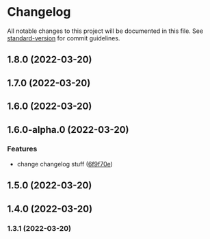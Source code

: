 # Changelog

All notable changes to this project will be documented in this file. See [standard-version](https://github.com/conventional-changelog/standard-version) for commit guidelines.

## 1.8.0 (2022-03-20)

## 1.7.0 (2022-03-20)

## 1.6.0 (2022-03-20)

## 1.6.0-alpha.0 (2022-03-20)


### Features

* change changelog stuff ([6f9f70e](https://github.com/brrian/versioning-test/commit/6f9f70e8ad1f79d4fea38d0f6b44695b9f00ce04))

## 1.5.0 (2022-03-20)

## 1.4.0 (2022-03-20)

### 1.3.1 (2022-03-20)
